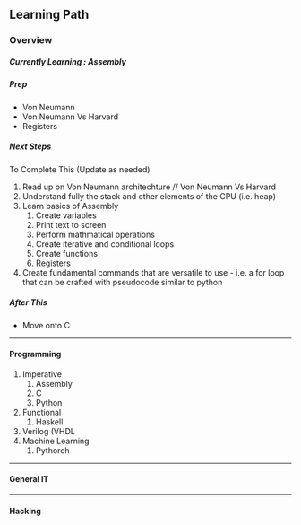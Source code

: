 Learning Path 
-------------
### Overview 
##### Currently Learning : Assembly 
##### Prep 
* Von Neumann 
* Von Neumann Vs Harvard
* Registers
##### Next Steps 
To Complete This (Update as needed)
1. Read up on Von Neumann architechture // Von Neumann Vs Harvard 
2. Understand fully the stack and other elements of the CPU (i.e. heap)
3. Learn basics of Assembly
   1. Create variables
   2. Print text to screen
   3. Perform mathmatical operations
   4. Create iterative and conditional loops
   5. Create functions
   6. Registers 
4. Create fundamental commands that are versatile to use - i.e. a for loop that can be crafted with pseudocode similar to python
##### After This 
* Move onto C 
---
#### Programming 
1. Imperative
   1. Assembly
   2. C
   3. Python
2. Functional
   1. Haskell
3. Verilog (VHDL
4. Machine Learning
   1. Pythorch 
---
#### General IT  

---
#### Hacking

